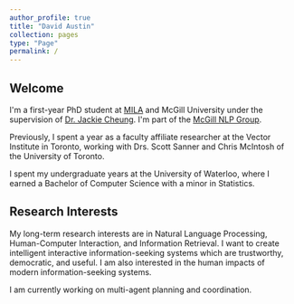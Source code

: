 ```yaml
---
author_profile: true
title: "David Austin"
collection: pages
type: "Page"
permalink: /
---
```


## Welcome

I'm a first-year PhD student at [MILA](https://mila.quebec/en) and McGill University under the supervision of [Dr. Jackie Cheung](https://www.cs.mcgill.ca/~jcheung/index.html). I'm part of the [McGill NLP Group](https://mcgill-nlp.github.io/).

Previously, I spent a year as a faculty affiliate researcher at the Vector Institute in Toronto, working with Drs. Scott Sanner and Chris McIntosh of the University of Toronto. 

I spent my undergraduate years at the University of Waterloo, where I earned a Bachelor of Computer Science with a minor in Statistics. 

## Research Interests

My long-term research interests are in Natural Language Processing, Human-Computer Interaction, and Information Retrieval. I want to create intelligent interactive information-seeking systems which are trustworthy, democratic, and useful. I am also interested in the human impacts of modern information-seeking systems.

I am currently working on multi-agent planning and coordination.

